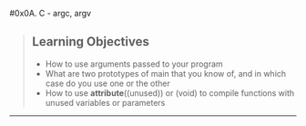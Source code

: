 #0x0A. C - argc, argv
> ## Learning Objectives
> - How to use arguments passed to your program
> - What are two prototypes of main that you know of, and in which case do you use one or the other
> - How to use __attribute__((unused)) or (void) to compile functions with unused variables or parameters
___
